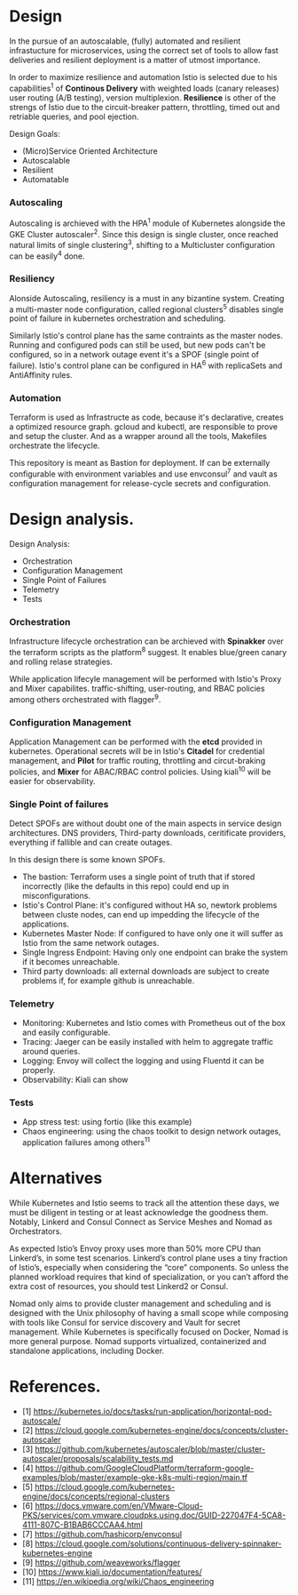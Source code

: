 
# Design

In the pursue of an autoscalable, (fully) automated and resilient infrastucture 
for microservices, using the correct set of tools to allow fast deliveries and 
resilient deployment is a matter of utmost importance. 


In order to maximize resilience and automation Istio is selected due to his
capabilities<sup>1</sup> of **Continous Delivery** with weighted loads (canary 
releases) user routing (A/B testing), version multiplexion. **Resilience** is
other of the strengs of Istio due to the circuit-breaker pattern, throttling,
timed out and retriable queries, and pool ejection.

Design Goals:
- (Micro)Service Oriented Architecture
- Autoscalable
- Resilient
- Automatable

### Autoscaling

Autoscaling is archieved with the HPA<sup>1</sup> module of Kubernetes alongside
the GKE Cluster autoscaler<sup>2</sup>. Since this design is single cluster, 
once reached natural limits of single clustering<sup>3</sup>, shifting to a 
Multicluster configuration can be easily<sup>4</sup> done.

### Resiliency

Alonside Autoscaling, resiliency is a must in any bizantine system. Creating a 
multi-master node configuration, called regional clusters<sup>5</sup> disables
single point of failure in kubernetes orchestration and scheduling. 

Similarly Istio's control plane has the same contraints as the master nodes.
Running and configured pods can still be used, but new pods can't be configured,
so in a network outage event it's a SPOF (single point of failure). Istio's 
control plane can be configured in HA<sup>6</sup> with replicaSets and 
AntiAffinity rules.

### Automation

Terraform is used as Infrastructe as code, because it's declarative, creates
a optimized resource graph. gcloud and kubectl, are responsible to prove and 
setup the cluster. And as a wrapper around all the tools, Makefiles orchestrate
the lifecycle.

This repository is meant as Bastion for deployment. If can be externally
configurable with environment variables and use envconsul<sup>7</sup> and
vault as configuration management for release-cycle secrets and configuration.

# Design analysis.

Design Analysis:
- Orchestration
- Configuration Management
- Single Point of Failures
- Telemetry
- Tests

### Orchestration

Infrastructure lifecycle orchestration can be archieved with **Spinakker** over 
the terraform scripts as the platform<sup>8</sup> suggest. It enables blue/green
canary and rolling relase strategies.

While application lifecyle management will be performed with Istio's Proxy and 
Mixer capabilites. traffic-shifting, user-routing, and RBAC policies among others
orchestrated with flagger<sup>9</sup>.


### Configuration Management

Application Management can be performed with the **etcd** provided in 
kubernetes. Operational secrets will be in Istio's **Citadel** for credential
management, and **Pilot** for traffic routing, throttling and circut-braking
policies, and **Mixer** for ABAC/RBAC control policies. Using kiali<sup>10</sup>
will be easier for observability.

### Single Point of failures

Detect SPOFs are without doubt one of the main aspects in service design 
architectures. DNS providers, Third-party downloads, ceritificate providers, 
everything if fallible and can create outages.

In this design there is some known SPOFs. 
- The bastion: Terraform uses a single point of truth that if stored
incorrectly (like the defaults in this repo) could end up in misconfigurations.
- Istio's Control Plane: it's configured without HA so, newtork problems between 
cluste nodes, can end up impedding the lifecycle of the applications.
- Kubernetes Master Node: If configured to have only one it will suffer as Istio
from the same network outages.
- Single Ingress Endpoint: Having only one endpoint can brake the system if it 
becomes unreachable. 
- Third party downloads: all external downloads are subject to create problems
if, for example github is unreachable. 

### Telemetry
- Monitoring: Kubernetes and Istio comes with Prometheus out of the box and easily configurable.
- Tracing: Jaeger can be easily installed with helm to aggregate traffic around queries.
- Logging:  Envoy will collect the logging and using Fluentd it can be properly.
- Observability: Kiali can show 

### Tests
- App stress test: using fortio (like this example)
- Chaos engineering: using the chaos toolkit to design network outages,
application failures among others<sup>11</sup>


# Alternatives

While Kubernetes and Istio seems to track all the attention these days,
we must be diligent in testing or at least acknowledge the goodness them.
Notably, Linkerd and Consul Connect as Service Meshes and Nomad as Orchestrators.

As expected Istio’s Envoy proxy uses more than 50% more CPU than Linkerd’s, in
some test scenarios. Linkerd’s control plane uses a tiny fraction of Istio’s,
especially when considering the “core” components. So unless the planned
workload requires that kind of specialization, or you can’t afford the extra
cost of resources, you should test Linkerd2 or Consul.

Nomad only aims to provide cluster management and scheduling and is designed
with the Unix philosophy of having a small scope while composing with tools
like Consul for service discovery and Vault for secret management. While
Kubernetes is specifically focused on Docker, Nomad is more general purpose.
Nomad supports virtualized, containerized and standalone applications,
including Docker.


# References.
- [1] https://kubernetes.io/docs/tasks/run-application/horizontal-pod-autoscale/
- [2] https://cloud.google.com/kubernetes-engine/docs/concepts/cluster-autoscaler
- [3] https://github.com/kubernetes/autoscaler/blob/master/cluster-autoscaler/proposals/scalability_tests.md
- [4] https://github.com/GoogleCloudPlatform/terraform-google-examples/blob/master/example-gke-k8s-multi-region/main.tf
- [5] https://cloud.google.com/kubernetes-engine/docs/concepts/regional-clusters
- [6] https://docs.vmware.com/en/VMware-Cloud-PKS/services/com.vmware.cloudpks.using.doc/GUID-227047F4-5CA8-4111-807C-B1BAB6CCCAA4.html
- [7] https://github.com/hashicorp/envconsul
- [8] https://cloud.google.com/solutions/continuous-delivery-spinnaker-kubernetes-engine
- [9] https://github.com/weaveworks/flagger
- [10] https://www.kiali.io/documentation/features/
- [11] https://en.wikipedia.org/wiki/Chaos_engineering
